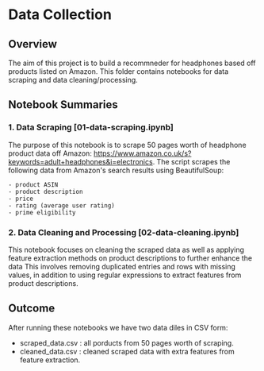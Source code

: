# Data Collection

## Overview

The aim of this project is to build a recommneder for headphones based off products listed on Amazon. 
This folder contains notebooks for data scraping and data cleaning/processing.

## Notebook Summaries

### 1. Data Scraping [01-data-scraping.ipynb]

The purpose of this notebook is to scrape 50 pages worth of headphone product data off Amazon: https://www.amazon.co.uk/s?keywords=adult+headphones&i=electronics. The script scrapes the following data from Amazon's search results using BeautifulSoup:

    - product ASIN
    - product description
    - price
    - rating (average user rating)
    - prime eligibility 

### 2. Data Cleaning and Processing [02-data-cleaning.ipynb]


This notebook focuses on cleaning the scraped data as well as applying feature extraction methods on product descriptions to further enhance the data
This involves removing duplicated entries and rows with missing values, in addition to using regular expressions to extract features from product descriptions.

## Outcome

After running these notebooks we have two data diles in CSV form:

- scraped_data.csv : all porducts from 50 pages worth of scraping.
- cleaned_data.csv : cleaned scraped data with extra features from feature extraction.